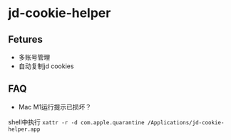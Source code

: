 # jd-cookie-helper

## Fetures
- 多账号管理
- 自动复制jd cookies

## FAQ
- Mac M1运行提示已损坏？

shell中执行 `xattr -r -d com.apple.quarantine /Applications/jd-cookie-helper.app`

